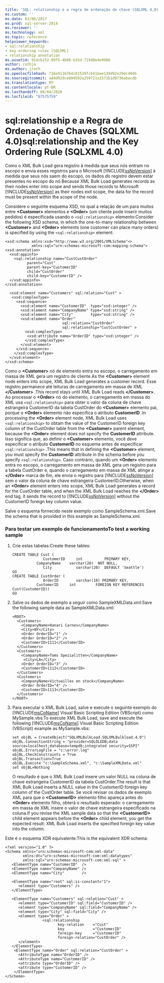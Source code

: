 ```yaml
---
title: 'SQL: relationship e a regra de ordenação de chave (SQLXML 4,0) | Microsoft Docs'
ms.custom: ''
ms.date: 03/06/2017
ms.prod: sql-server-2014
ms.reviewer: ''
ms.technology: xml
ms.topic: reference
helpviewer_keywords:
- sql:relationship
- key ordering rules [SQLXML]
- relationship annotation
ms.assetid: 914cb152-09f5-4b08-b35d-71940e4e9986
author: rothja
ms.author: jroth
ms.openlocfilehash: 716e911676dc81539fc641bee139d92e29dc49db
ms.sourcegitcommit: ad4d92dce894592a259721a1571b1d8736abacdb
ms.translationtype: MT
ms.contentlocale: pt-BR
ms.lasthandoff: 08/04/2020
ms.locfileid: "87575759"
---
```

# <a name="sqlrelationship-and-the-key-ordering-rule-sqlxml-40"></a><span data-ttu-id="403f2-102">sql:relationship e a Regra de Ordenação de Chaves (SQLXML 4.0)</span><span class="sxs-lookup"><span data-stu-id="403f2-102">sql:relationship and the Key Ordering Rule (SQLXML 4.0)</span></span>
  <span data-ttu-id="403f2-103">Como o XML Bulk Load gera registro à medida que seus nós entram no escopo e envia esses registros para o Microsoft [!INCLUDE[ssNoVersion](../../../includes/ssnoversion-md.md)] à medida que seus nós saem do escopo, os dados do registro devem estar presentes no escopo do nó.</span><span class="sxs-lookup"><span data-stu-id="403f2-103">Because XML Bulk Load generates records as their nodes enter into scope and sends those records to Microsoft [!INCLUDE[ssNoVersion](../../../includes/ssnoversion-md.md)] as their nodes exit scope, the data for the record must be present within the scope of the node.</span></span>  
  
 <span data-ttu-id="403f2-104">Considere o seguinte esquema XSD, no qual a relação de um para muitos entre **\<Customer>** elementos e **\<Order>** (um cliente pode inserir muitos pedidos) é especificada usando o `<sql:relationship>` elemento:</span><span class="sxs-lookup"><span data-stu-id="403f2-104">Consider the following XSD schema, in which the one-to-many relationship between **\<Customer>** and **\<Order>** elements (one customer can place many orders) is specified by using the `<sql:relationship>` element:</span></span>  
  
```  
<xsd:schema xmlns:xsd="http://www.w3.org/2001/XMLSchema"<>   
            xmlns:sql="urn:schemas-microsoft-com:mapping-schema">  
<xsd:annotation>  
  <xsd:appinfo>  
    <sql:relationship name="CustCustOrder"  
          parent="Cust"  
          parent-key="CustomerID"  
          child="CustOrder"  
          child-key="CustomerID" />  
  </xsd:appinfo>  
</xsd:annotation>  
  
  <xsd:element name="Customers" sql:relation="Cust" >  
   <xsd:complexType>  
     <xsd:sequence>  
       <xsd:element name="CustomerID"  type="xsd:integer" />  
       <xsd:element name="CompanyName" type="xsd:string" />  
       <xsd:element name="City"        type="xsd:string" />  
       <xsd:element name="Order"   
                          sql:relation="CustOrder"  
                          sql:relationship="CustCustOrder" >  
         <xsd:complexType>  
          <xsd:attribute name="OrderID" type="xsd:integer" />  
         </xsd:complexType>  
       </xsd:element>  
     </xsd:sequence>  
    </xsd:complexType>  
  </xsd:element>  
</xsd:schema>  
```  
  
 <span data-ttu-id="403f2-105">Como o **\<Customer>** nó de elemento entra no escopo, o carregamento em massa de XML gera um registro de cliente.</span><span class="sxs-lookup"><span data-stu-id="403f2-105">As the **\<Customer>** element node enters into scope, XML Bulk Load generates a customer record.</span></span> <span data-ttu-id="403f2-106">Esse registro permanece até leituras de carregamento em massa de XML **\</Customer>** .</span><span class="sxs-lookup"><span data-stu-id="403f2-106">This record stays until XML Bulk Load reads **\</Customer>**.</span></span> <span data-ttu-id="403f2-107">Ao processar o **\<Order>** nó do elemento, o carregamento em massa do XML usa `<sql:relationship>` para obter o valor da coluna de chave estrangeira CustomerID da tabela CustOrder do **\<Customer>** elemento pai, porque o **\<Order>** elemento não especifica o atributo **CustomerID** .</span><span class="sxs-lookup"><span data-stu-id="403f2-107">In processing the **\<Order>** element node, XML Bulk Load uses `<sql:relationship>` to obtain the value of the CustomerID foreign key column of the CustOrder table from the **\<Customer>** parent element, because the **\<Order>** element does not specify the **CustomerID** attribute.</span></span> <span data-ttu-id="403f2-108">Isso significa que, ao definir o **\<Customer>** elemento, você deve especificar o atributo **CustomerID** no esquema antes de especificar `<sql:relationship>` .</span><span class="sxs-lookup"><span data-stu-id="403f2-108">This means that in defining the **\<Customer>** element, you must specify the **CustomerID** attribute in the schema before you specify `<sql:relationship>`.</span></span> <span data-ttu-id="403f2-109">Caso contrário, quando um **\<Order>** elemento entra no escopo, o carregamento em massa de XML gera um registro para a tabela CustOrder e, quando o carregamento em massa de XML atinge a **\</Order>** marca de fim, ele envia o registro para [!INCLUDE[ssNoVersion](../../../includes/ssnoversion-md.md)] sem o valor da coluna de chave estrangeira CustomerID.</span><span class="sxs-lookup"><span data-stu-id="403f2-109">Otherwise, when an **\<Order>** element enters into scope, XML Bulk Load generates a record for the CustOrder table, and when the XML Bulk Load reaches the **\</Order>** end tag, it sends the record to [!INCLUDE[ssNoVersion](../../../includes/ssnoversion-md.md)] without the CustomerID foreign key column value.</span></span>  
  
 <span data-ttu-id="403f2-110">Salve o esquema fornecido neste exemplo como SampleSchema.xml.</span><span class="sxs-lookup"><span data-stu-id="403f2-110">Save the schema that is provided in this example as SampleSchema.xml.</span></span>  
  
### <a name="to-test-a-working-sample"></a><span data-ttu-id="403f2-111">Para testar um exemplo de funcionamento</span><span class="sxs-lookup"><span data-stu-id="403f2-111">To test a working sample</span></span>  
  
1.  <span data-ttu-id="403f2-112">Crie estas tabelas:</span><span class="sxs-lookup"><span data-stu-id="403f2-112">Create these tables:</span></span>  
  
    ```  
    CREATE TABLE Cust (  
                  CustomerID     int          PRIMARY KEY,  
               CompanyName    varchar(20)  NOT NULL,  
                  City           varchar(20)  DEFAULT 'Seattle')  
    GO  
    CREATE TABLE CustOrder (  
                  OrderID        varchar(10) PRIMARY KEY,  
               CustomerID     int         FOREIGN KEY REFERENCES                                          Cust(CustomerID))  
    GO  
    ```  
  
2.  <span data-ttu-id="403f2-113">Salve os dados de exemplo a seguir como SampleXMLData.xml:</span><span class="sxs-lookup"><span data-stu-id="403f2-113">Save the following sample data as SampleXMLData.xml:</span></span>  
  
    ```  
    <ROOT>    
      <Customers>  
        <CompanyName>Hanari Carnes</CompanyName>  
        <City>NY</City>  
        <Order OrderID="1" />  
        <Order OrderID="2" />  
        <CustomerID>1111</CustomerID>  
      </Customers>  
      <Customers>  
        <CompanyName>Toms Spezialitten</CompanyName>  
         <City>LA</City>    
        <Order OrderID="3" />  
        <CustomerID>1112</CustomerID>  
      </Customers>  
      <Customers>  
        <CompanyName>Victuailles en stock</CompanyName>  
        <Order OrderID="4" />  
        <CustomerID>1113</CustomerID>  
      </Customers>  
    </ROOT>  
    ```  
  
3.  <span data-ttu-id="403f2-114">Para executar o XML Bulk Load, salve e execute o seguinte exemplo do [!INCLUDE[msCoName](../../../includes/msconame-md.md)] Visual Basic Scripting Edition (VBScript) como MySample.vbs:</span><span class="sxs-lookup"><span data-stu-id="403f2-114">To execute XML Bulk Load, save and execute the following [!INCLUDE[msCoName](../../../includes/msconame-md.md)] Visual Basic Scripting Edition (VBScript) example as MySample.vbs:</span></span>  
  
    ```  
    set objBL = CreateObject("SQLXMLBulkLoad.SQLXMLBulkload.4.0")  
    objBL.ConnectionString = "provider=SQLOLEDB;data source=localhost;database=tempdb;integrated security=SSPI"  
    objBL.ErrorLogFile = "c:\error.log"  
    objBL.CheckConstraints = True  
    objBL.Transaction=True  
    objBL.Execute "c:\SampleSchema.xml", "c:\SampleXMLData.xml"  
    set objBL=Nothing  
    ```  
  
     <span data-ttu-id="403f2-115">O resultado é que o XML Bulk Load insere um valor NULL na coluna de chave estrangeira CustomerID da tabela CustOrder.</span><span class="sxs-lookup"><span data-stu-id="403f2-115">The result is that XML Bulk Load inserts a NULL value in the CustomerID foreign key column of the CustOrder table.</span></span> <span data-ttu-id="403f2-116">Se você revisar os dados de exemplo XML para que o **\<CustomerID>** elemento filho apareça antes do **\<Order>** elemento filho, obterá o resultado esperado: o carregamento em massa de XML insere o valor de chave estrangeira especificado na coluna.</span><span class="sxs-lookup"><span data-stu-id="403f2-116">If you revise the XML sample data so that the **\<CustomerID>** child element appears before the **\<Order>** child element, you get the expected result: XML Bulk Load inserts the specified foreign key value into the column.</span></span>  
  
 <span data-ttu-id="403f2-117">Este é o esquema XDR equivalente:</span><span class="sxs-lookup"><span data-stu-id="403f2-117">This is the equivalent XDR schema:</span></span>  
  
```  
<?xml version="1.0" ?>  
<Schema xmlns="urn:schemas-microsoft-com:xml-data"   
        xmlns:dt="urn:schemas-microsoft-com:xml:datatypes"    
        xmlns:sql="urn:schemas-microsoft-com:xml-sql" >   
   <ElementType name="CustomerID"  />  
   <ElementType name="CompanyName" />  
   <ElementType name="City"        />  
  
   <ElementType name="root" sql:is-constant="1">  
      <element type="Customers" />  
   </ElementType>  
  
   <ElementType name="Customers" sql:relation="Cust" >  
      <element type="CustomerID" sql:field="CustomerID" />  
      <element type="CompanyName" sql:field="CompanyName" />  
      <element type="City" sql:field="City" />  
      <element type="Order" >  
                 <sql:relationship  
                        key-relation    ="Cust"  
                        key             ="CustomerID"  
                        foreign-key     ="CustomerID"  
                        foreign-relation="CustOrder" />  
      </element>  
   </ElementType>  
    <ElementType name="Order" sql:relation="CustOrder" >  
      <AttributeType name="OrderID" />  
      <AttributeType name="CustomerID" />  
      <attribute type="OrderID" />  
      <attribute type="CustomerID" />  
    </ElementType>  
</Schema>  
```  
  
  
